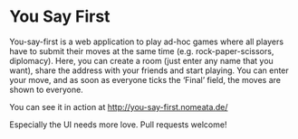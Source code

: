 You Say First
============

You-say-first is a web application to play ad-hoc games where all players have
to submit their moves at the same time (e.g. rock-paper-scissors, diplomacy).
Here, you can create a room (just enter any name that you want), share the
address with your friends and start playing. You can enter your move, and as
soon as everyone ticks the ‘Final’ field, the moves are shown to everyone.

You can see it in action at http://you-say-first.nomeata.de/

Especially the UI needs more love. Pull requests welcome!
